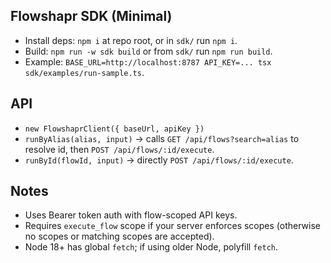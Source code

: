 Flowshapr SDK (Minimal)
-----------------------

- Install deps: `npm i` at repo root, or in `sdk/` run `npm i`.
- Build: `npm run -w sdk build` or from `sdk/` run `npm run build`.
- Example: `BASE_URL=http://localhost:8787 API_KEY=... tsx sdk/examples/run-sample.ts`.

API
---

- `new FlowshaprClient({ baseUrl, apiKey })`
- `runByAlias(alias, input)` → calls `GET /api/flows?search=alias` to resolve id, then `POST /api/flows/:id/execute`.
- `runById(flowId, input)` → directly `POST /api/flows/:id/execute`.

Notes
-----

- Uses Bearer token auth with flow-scoped API keys.
- Requires `execute_flow` scope if your server enforces scopes (otherwise no scopes or matching scopes are accepted).
- Node 18+ has global `fetch`; if using older Node, polyfill `fetch`.


